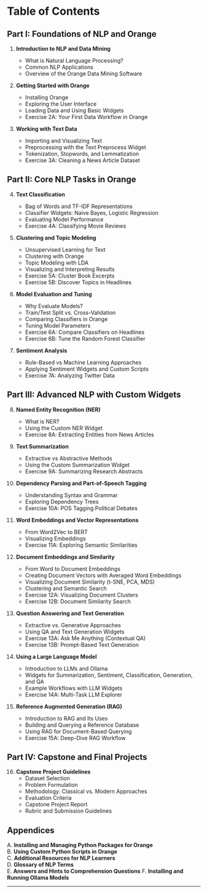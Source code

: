 # Table of Contents

## Part I: Foundations of NLP and Orange

1. **Introduction to NLP and Data Mining**
   - What is Natural Language Processing?
   - Common NLP Applications
   - Overview of the Orange Data Mining Software

2. **Getting Started with Orange**
   - Installing Orange
   - Exploring the User Interface
   - Loading Data and Using Basic Widgets
   - Exercise 2A: Your First Data Workflow in Orange

3. **Working with Text Data**
   - Importing and Visualizing Text
   - Preprocessing with the Text Preprocess Widget
   - Tokenization, Stopwords, and Lemmatization
   - Exercise 3A: Cleaning a News Article Dataset

## Part II: Core NLP Tasks in Orange

4. **Text Classification**
   - Bag of Words and TF-IDF Representations
   - Classifier Widgets: Naive Bayes, Logistic Regression
   - Evaluating Model Performance
   - Exercise 4A: Classifying Movie Reviews

5. **Clustering and Topic Modeling**
    - Unsupervised Learning for Text
    - Clustering with Orange
    - Topic Modeling with LDA
    - Visualizing and Interpreting Results
    - Exercise 5A: Cluster Book Excerpts
    - Exercise 5B: Discover Topics in Headlines

6. **Model Evaluation and Tuning**
   - Why Evaluate Models?
   - Train/Test Split vs. Cross-Validation
   - Comparing Classifiers in Orange
   - Tuning Model Parameters
   - Exercise 6A: Compare Classifiers on Headlines
   - Exercise 6B: Tune the Random Forest Classifier
   
7. **Sentiment Analysis**
   - Rule-Based vs Machine Learning Approaches
   - Applying Sentiment Widgets and Custom Scripts
   - Exercise 7A: Analyzing Twitter Data

## Part III: Advanced NLP with Custom Widgets

8. **Named Entity Recognition (NER)**
   - What is NER?
   - Using the Custom NER Widget
   - Exercise 8A: Extracting Entities from News Articles

9. **Text Summarization**
   - Extractive vs Abstractive Methods
   - Using the Custom Summarization Widget
   - Exercise 9A: Summarizing Research Abstracts

10. **Dependency Parsing and Part-of-Speech Tagging**
    - Understanding Syntax and Grammar
    - Exploring Dependency Trees
    - Exercise 10A: POS Tagging Political Debates

11. **Word Embeddings and Vector Representations**
    - From Word2Vec to BERT
    - Visualizing Embeddings
    - Exercise 11A: Exploring Semantic Similarities

12. **Document Embeddings and Similarity**
    - From Word to Document Embeddings
    - Creating Document Vectors with Averaged Word Embeddings
    - Visualizing Document Similarity (t-SNE, PCA, MDS)
    - Clustering and Semantic Search
    - Exercise 12A: Visualizing Document Clusters
    - Exercise 12B: Document Similarity Search

13. **Question Answering and Text Generation**
    - Extractive vs. Generative Approaches
    - Using QA and Text Generation Widgets
    - Exercise 13A: Ask Me Anything (Contextual QA)
    - Exercise 13B: Prompt-Based Text Generation

14. **Using a Large Language Model**
    - Introduction to LLMs and Ollama
    - Widgets for Summarization, Sentiment, Classification, Generation, and QA
    - Example Workflows with LLM Widgets
    - Exercise 14A: Multi-Task LLM Explorer

15. **Reference Augmented Generation (RAG)**
    - Introduction to RAG and Its Uses
    - Building and Querying a Reference Database
    - Using RAG for Document-Based Querying
    - Exercise 15A: Deep-Dive RAG Workflow


## Part IV: Capstone and Final Projects

16. **Capstone Project Guidelines**
    - Dataset Selection
    - Problem Formulation
    - Methodology: Classical vs. Modern Approaches
    - Evaluation Criteria
    - Capstone Project Report
    - Rubric and Submission Guidelines

## Appendices

A. **Installing and Managing Python Packages for Orange**  
B. **Using Custom Python Scripts in Orange**  
C. **Additional Resources for NLP Learners**  
D. **Glossary of NLP Terms**  
E. **Answers and Hints to Comprehension Questions**
F. **Installing and Running Ollama Models**

---

